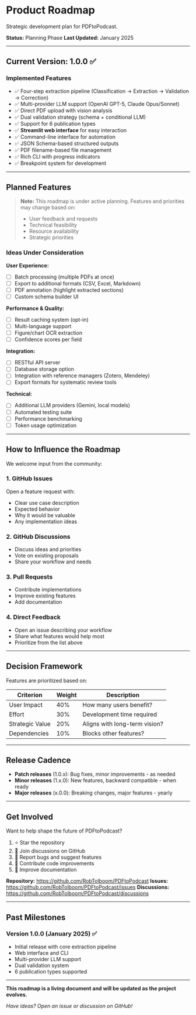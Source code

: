 # Product Roadmap

Strategic development plan for PDFtoPodcast.

**Status:** Planning Phase
**Last Updated:** January 2025

---

## Current Version: 1.0.0 ✅

### Implemented Features

- ✅ Four-step extraction pipeline (Classification → Extraction → Validation → Correction)
- ✅ Multi-provider LLM support (OpenAI GPT-5, Claude Opus/Sonnet)
- ✅ Direct PDF upload with vision analysis
- ✅ Dual validation strategy (schema + conditional LLM)
- ✅ Support for 6 publication types
- ✅ **Streamlit web interface** for easy interaction
- ✅ Command-line interface for automation
- ✅ JSON Schema-based structured outputs
- ✅ PDF filename-based file management
- ✅ Rich CLI with progress indicators
- ✅ Breakpoint system for development

---

## Planned Features

> **Note:** This roadmap is under active planning. Features and priorities may change based on:
> - User feedback and requests
> - Technical feasibility
> - Resource availability
> - Strategic priorities

### Ideas Under Consideration

**User Experience:**
- [ ] Batch processing (multiple PDFs at once)
- [ ] Export to additional formats (CSV, Excel, Markdown)
- [ ] PDF annotation (highlight extracted sections)
- [ ] Custom schema builder UI

**Performance & Quality:**
- [ ] Result caching system (opt-in)
- [ ] Multi-language support
- [ ] Figure/chart OCR extraction
- [ ] Confidence scores per field

**Integration:**
- [ ] RESTful API server
- [ ] Database storage option
- [ ] Integration with reference managers (Zotero, Mendeley)
- [ ] Export formats for systematic review tools

**Technical:**
- [ ] Additional LLM providers (Gemini, local models)
- [ ] Automated testing suite
- [ ] Performance benchmarking
- [ ] Token usage optimization

---

## How to Influence the Roadmap

We welcome input from the community:

### 1. **GitHub Issues**
Open a feature request with:
- Clear use case description
- Expected behavior
- Why it would be valuable
- Any implementation ideas

### 2. **GitHub Discussions**
- Discuss ideas and priorities
- Vote on existing proposals
- Share your workflow and needs

### 3. **Pull Requests**
- Contribute implementations
- Improve existing features
- Add documentation

### 4. **Direct Feedback**
- Open an issue describing your workflow
- Share what features would help most
- Prioritize from the list above

---

## Decision Framework

Features are prioritized based on:

| Criterion | Weight | Description |
|-----------|--------|-------------|
| User Impact | 40% | How many users benefit? |
| Effort | 30% | Development time required |
| Strategic Value | 20% | Aligns with long-term vision? |
| Dependencies | 10% | Blocks other features? |

---

## Release Cadence

- **Patch releases** (1.0.x): Bug fixes, minor improvements - as needed
- **Minor releases** (1.x.0): New features, backward compatible - when ready
- **Major releases** (x.0.0): Breaking changes, major features - yearly

---

## Get Involved

Want to help shape the future of PDFtoPodcast?

1. ⭐ Star the repository
2. 💬 Join discussions on GitHub
3. 🐛 Report bugs and suggest features
4. 🔧 Contribute code improvements
5. 📖 Improve documentation

**Repository:** https://github.com/RobTolboom/PDFtoPodcast
**Issues:** https://github.com/RobTolboom/PDFtoPodcast/issues
**Discussions:** https://github.com/RobTolboom/PDFtoPodcast/discussions

---

## Past Milestones

### Version 1.0.0 (January 2025) ✅
- Initial release with core extraction pipeline
- Web interface and CLI
- Multi-provider LLM support
- Dual validation system
- 6 publication types supported

---

**This roadmap is a living document and will be updated as the project evolves.**

_Have ideas? Open an issue or discussion on GitHub!_
